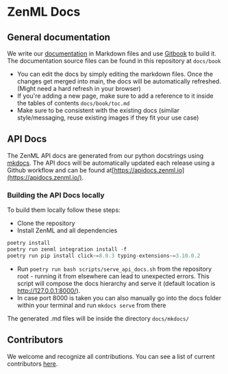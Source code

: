 # ZenML Docs

## General documentation

We write our [documentation](https://docs.zenml.io/) in Markdown files and use [Gitbook](https://www.gitbook.com/) to build it.
The documentation source files can be found in this repository at `docs/book`

* You can edit the docs by simply editing the markdown files. Once the changes get merged into main, the docs will be automatically refreshed. (Might need a hard refresh in your browser)
* If you're adding a new page, make sure to add a reference to it inside the tables of contents `docs/book/toc.md`
* Make sure to be consistent with the existing docs (similar style/messaging, reuse existing images if they fit your use case)

## API Docs

The ZenML API docs are generated from our python docstrings using [mkdocs](https://www.mkdocs.org/). 
The API docs will be automatically updated each release using a Github workflow and can be found 
at[https://apidocs.zenml.io](https://apidocs.zenml.io/).

### Building the API Docs locally

To build them locally follow these steps:

* Clone the repository
* Install ZenML and all dependencies
```python
poetry install
poetry run zenml integration install -f
poetry run pip install click~=8.0.3 typing-extensions~=3.10.0.2
```
* Run  `poetry run bash scripts/serve_api_docs.sh` from the repository root - 
running it from elsewhere can lead to unexpected errors. This script will compose the docs hierarchy
and serve it (default location is http://127.0.0.1:8000/).
* In case port 8000 is taken you can also manually go into the docs folder within your terminal and
run `mkdocs serve` from there

The generated .md files will be inside the directory `docs/mkdocs/`

## Contributors

We welcome and recognize all contributions. You can see a list of current contributors [here](https://github.com/zenml-io/zenml/graphs/contributors).
